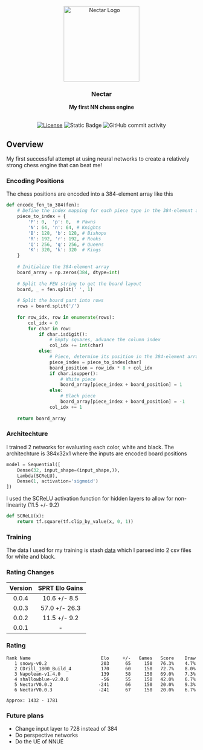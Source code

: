 <div align="center">

<img
  width="200"
  alt="Nectar Logo"
  src="https://github.com/user-attachments/assets/7e8514a1-19ee-46f2-a23a-7054d3e2f432">

<h3>Nectar</h3>
<b>My first NN chess engine</b>
<br>
<br>

[![License](https://img.shields.io/github/license/Dragjon/Nectar?style=for-the-badge)](https://opensource.org/license/mit)
![Static Badge](https://img.shields.io/badge/Version-0.0.4-yellow?style=for-the-badge)
![GitHub commit activity](https://img.shields.io/github/commit-activity/w/dragjon/Nectar?style=for-the-badge)

</div>

## Overview
My first successful attempt at using neural networks to create a relatively strong chess engine that can beat me!
### Encoding Positions
The chess positions are encoded into a 384-element array like this
```python
def encode_fen_to_384(fen):
    # Define the index mapping for each piece type in the 384-element array
    piece_to_index = {
        'P': 0,  'p': 0,  # Pawns
        'N': 64, 'n': 64, # Knights
        'B': 128, 'b': 128, # Bishops
        'R': 192, 'r': 192, # Rooks
        'Q': 256, 'q': 256, # Queens
        'K': 320, 'k': 320  # Kings
    }
    
    # Initialize the 384-element array
    board_array = np.zeros(384, dtype=int)
    
    # Split the FEN string to get the board layout
    board, _ = fen.split(' ', 1)
    
    # Split the board part into rows
    rows = board.split('/')
    
    for row_idx, row in enumerate(rows):
        col_idx = 0
        for char in row:
            if char.isdigit():
                # Empty squares, advance the column index
                col_idx += int(char)
            else:
                # Piece, determine its position in the 384-element array
                piece_index = piece_to_index[char]
                board_position = row_idx * 8 + col_idx
                if char.isupper():
                    # White piece
                    board_array[piece_index + board_position] = 1
                else:
                    # Black piece
                    board_array[piece_index + board_position] = -1
                col_idx += 1
    
    return board_array
```
### Architechture
I trained 2 networks for evaluating each color, white and black. The architechture is 384x32x1 where the inputs are encoded board positions
```python
model = Sequential([
    Dense(32, input_shape=(input_shape,)),
    Lambda(SCReLU),
    Dense(1, activation='sigmoid')
])
```
I used the SCReLU activation function for hidden layers to allow for non-linearity (11.5 +/- 9.2)
```python
def SCReLU(x):
    return tf.square(tf.clip_by_value(x, 0, 1))
```
### Training
The data I used for my training is stash [data](https://drive.google.com/file/d/1LaaW7bNHBnyEdt51MP6SAZCbSdPzlk8d/view) which I parsed into 2 csv files for white and black.
### Rating Changes
| Version | SPRT Elo Gains |
|:-:|:-:|
| 0.0.4 | 10.6 +/- 8.5 |
| 0.0.3 | 57.0 +/- 26.3 |
| 0.0.2 | 11.5 +/- 9.2 |
| 0.0.1 | - |
### Rating
```
Rank Name                          Elo     +/-   Games   Score    Draw
   1 snowy-v0.2                    203      65     150   76.3%    4.7%
   2 CDrill_1800_Build_4           170      60     150   72.7%    8.0%
   3 Napolean-v1.4.0               139      58     150   69.0%    7.3%
   4 shallowblue-v2.0.0            -56      55     150   42.0%    6.7%
   5 NectarV0.0.2                 -241      66     150   20.0%    9.3%
   6 NectarV0.0.3                 -241      67     150   20.0%    6.7%

Approx: 1432 - 1781
```
### Future plans
- Change input layer to 728 instead of 384
- Do perspective networks
- Do the UE of NNUE
